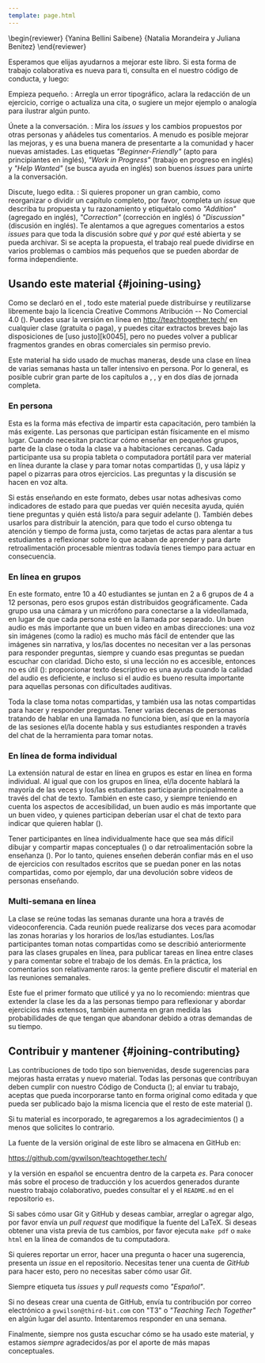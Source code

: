 ```yaml
---
template: page.html
---
```


\begin{reviewer}
{Yanina Bellini Saibene}
{Natalia Morandeira y Juliana Benitez}
\end{reviewer}

Esperamos que elijas ayudarnos a mejorar este libro.
Si esta forma de trabajo colaborativa es nueva para ti,
consulta en el <a section="conduct"/> nuestro código de conducta,
y luego:

Empieza pequeño.
: Arregla un error tipográfico,
  aclara la redacción de un ejercicio,
  corrige o actualiza una cita,
  o sugiere un mejor ejemplo o analogía para ilustrar algún punto.

Únete a la conversación.
: Mira los *issues* y los cambios propuestos por otras personas
  y añádeles tus comentarios.
  A menudo es posible mejorar las mejoras,
  y es una buena manera de presentarte a la comunidad y hacer nuevas amistades.
  Las etiquetas *"Beginner-Friendly"* (apto para principiantes en inglés),
  *"Work in Progress"* (trabajo en progreso en inglés) y *"Help Wanted"* (se busca ayuda en inglés)
  son buenos *issues* para unirte a la conversación.

Discute, luego edita.
: Si quieres proponer un gran cambio,
  como reorganizar o dividir un capítulo completo,
  por favor, completa un *issue* que describa tu propuesta y tu razonamiento y etiquétalo
  como  *"Addition"* (agregado en inglés), *"Correction"* (corrección en inglés) ó *"Discussion"* (discusión en inglés).
  Te alentamos a que agregues comentarios a estos *issues*
  para que toda la discusión sobre *qué* y *por qué* esté abierta y se pueda archivar.
  Si se acepta la propuesta,
  el trabajo real puede dividirse en varios problemas o cambios más pequeños
  que se pueden abordar de forma independiente.

## Usando este material {#joining-using}

Como se declaró en el <a section="intro"/>,
todo este material puede distribuirse y reutilizarse libremente
bajo la licencia Creative Commons Atribución -- No Comercial 4.0
(<a section="license"/>).
Puedes usar la versión en línea en <http://teachtogether.tech/> en cualquier clase (gratuita o paga),
y puedes citar extractos breves bajo las disposiciones de [uso justo][k0045],
pero no puedes volver a publicar fragmentos grandes en obras comerciales sin permiso previo.

Este material ha sido usado de muchas maneras,
desde una clase en línea de varias semanas hasta un taller intensivo en persona.
Por lo general, es posible cubrir gran parte de los capítulos <a section="models"/> a <a section="process"/>,
<a section="performance"/>,
y <a section="motivation"/> en dos días de jornada completa.

### En persona

Esta es la forma más efectiva de impartir esta capacitación,
pero también la más exigente.
Las personas que participan están físicamente en el mismo lugar.
Cuando necesitan practicar cómo enseñar en pequeños grupos,
parte de la clase o toda la clase va a habitaciones cercanas.
Cada participante usa su propia tableta o computadora portátil para ver material en línea durante la clase
y para tomar notas compartidas (<a section="classroom-notetaking"/>),
y usa lápiz y papel o pizarras para otros ejercicios.
Las preguntas y la discusión se hacen en voz alta.

Si estás enseñando en este formato,
debes usar notas adhesivas como indicadores de estado
para que puedas ver quién necesita ayuda,
quién tiene preguntas
y quién está listo/a para seguir adelante (<a section="classroom-sticky-notes"/>).
También debes usarlos para distribuir la atención,
para que todo el curso obtenga tu atención y tiempo de forma justa,
como tarjetas de actas para alentar a tus estudiantes a reflexionar sobre lo que acaban de aprender
y para darte retroalimentación procesable mientras todavía tienes tiempo para actuar en consecuencia.

### En línea en grupos

En este formato,
entre 10 a 40 estudiantes se juntan en 2 a 6 grupos de 4 a 12 personas,
pero esos grupos están distribuidos geográficamente.
Cada grupo usa una cámara y un micrófono para conectarse a la videollamada,
en lugar de que cada persona esté en la llamada por separado.
Un buen audio es más importante que un buen video en ambas direcciones:
una voz sin imágenes (como la radio)
es mucho más fácil de entender que las imágenes sin narrativa,
y los/las docentes no necesitan ver a las personas para responder preguntas,
siempre y cuando esas preguntas se puedan escuchar con claridad.
Dicho esto,
si una lección no es accesible, entonces no es útil (<a section="motivation-accessibility"/>):
proporcionar texto descriptivo es una ayuda cuando la calidad del audio es deficiente,
e incluso si el audio es bueno resulta importante para aquellas personas con dificultades auditivas.

Toda la clase toma notas compartidas,
y también usa las notas compartidas para hacer y responder preguntas.
Tener varias decenas de personas tratando de hablar en una llamada no funciona bien,
así que en la mayoría de las sesiones
el/la docente habla y sus estudiantes responden a través del chat de la herramienta para tomar notas.

### En línea de forma individual

La extensión natural de estar en línea en grupos es estar en línea en forma individual.
Al igual que con los grupos en línea,
el/la docente hablará la mayoría de las veces y los/las estudiantes participarán principalmente a través del chat de texto.
También en este caso, y siempre teniendo en cuenta los aspectos de accesibilidad, un buen audio es más importante que un buen video,
y quienes participan deberían usar el chat de texto para indicar que quieren hablar (<a section="meetings"/>).

Tener participantes en línea individualmente hace que sea más difícil dibujar y compartir mapas conceptuales (<a section="memory-exercises"/>)
o dar retroalimentación sobre la enseñanza (<a section="performance-exercises"/>).
Por lo tanto, quienes enseñen deberán confiar más en el uso de ejercicios con resultados escritos que se puedan poner en las notas compartidas,
como por ejemplo, dar una devolución sobre videos de personas enseñando.

### Multi-semana en línea

La clase se reúne todas las semanas durante una hora a través de videoconferencia.
Cada reunión puede realizarse dos veces para acomodar las zonas horarias y los horarios de los/las estudiantes.
Los/las participantes toman notas compartidas como se describió anteriormente para las clases grupales en línea,
para publicar tareas en línea entre clases
y para comentar sobre el trabajo de los demás.
En la práctica,
los comentarios son relativamente raros:
la gente prefiere discutir el material en las reuniones semanales.

Este fue el primer formato que utilicé
y ya no lo recomiendo:
mientras que extender la clase les da a las personas tiempo para reflexionar y abordar ejercicios más extensos,
también aumenta en gran medida las probabilidades de que tengan que abandonar debido a otras demandas de su tiempo.

## Contribuir y mantener {#joining-contributing}

Las contribuciones de todo tipo son bienvenidas,
desde sugerencias para mejoras hasta erratas y nuevo material.
Todas las personas que contribuyan deben cumplir con nuestro Código de Conducta (<a section="conduct"/>);
al enviar tu trabajo,
aceptas que pueda incorporarse tanto en forma original como editada
y que pueda ser publicado bajo la misma licencia que el resto de este material (<a section="license"/>).

Si tu material es incorporado,
te agregaremos a los agradecimientos (<a section="intro-acknowledgments"/>) a menos que solicites lo contrario.

La fuente de la versión original de este libro se almacena en GitHub en:

<div class="centered">

<https://github.com/gvwilson/teachtogether.tech/>

</div>

y la versión en español se encuentra dentro de la carpeta *es*.
Para conocer más sobre el proceso de traducción y los acuerdos generados durante nuestro trabajo colaborativo,
puedes consultar el <a section="traduccion"/> y el `README.md` en el repositorio `es`.

Si sabes cómo usar Git y GitHub y deseas cambiar, arreglar o agregar algo,
por favor envía un <span g="pull-request">*pull request*</span> que modifique la fuente del LaTeX.
Si deseas obtener una vista previa de tus cambios,
por favor ejecuta `make pdf` o `make html` en la línea de comandos de tu computadora.

Si quieres reportar un error,
hacer una pregunta
o hacer una sugerencia,
presenta un *issue* en el repositorio.
Necesitas tener una cuenta de *GitHub* para hacer esto,
pero no necesitas saber cómo usar *Git*.

Siempre etiqueta tus *issues* y *pull requests*
como *"Español"*.

Si no deseas crear una cuenta de GitHub,
envía tu contribución por correo electrónico a `gvwilson@third-bit.com`
con "T3" o *"Teaching Tech Together"* en algún lugar del asunto.
Intentaremos responder en una semana.

Finalmente,
siempre nos gusta escuchar cómo se ha usado este material,
y estamos *siempre* agradecidos/as por el aporte de más mapas conceptuales.